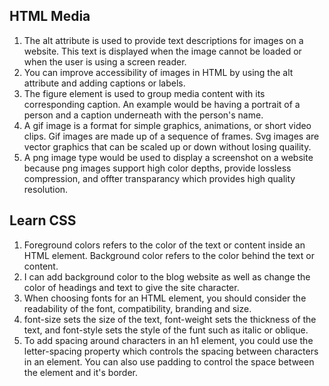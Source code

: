 ## HTML Media

1. The alt attribute is used to provide text descriptions for images on a website. This text is displayed when the image cannot be loaded or when the user is using a screen reader.
2. You can improve accessibility of images in HTML by using the alt attribute and adding captions or labels.
3. The figure element is used to group media content with its corresponding caption. An example would be having a portrait of a person and a caption underneath with the person's name.
4. A gif image is a format for simple graphics, animations, or short video clips. Gif images are made up of a sequence of frames. Svg images are vector graphics that can be scaled up or down without losing quaility.
5. A png image type would be used to display a screenshot on a website because png images support high color depths, provide lossless compression, and offter transparancy which provides high quality resolution.

## Learn CSS

1. Foreground colors refers to the color of the text or content inside an HTML element. Background color refers to the color behind the text or content.
2. I can add background color to the blog website as well as change the color of headings and text to give the site character.
3. When choosing fonts for an HTML element, you should consider the readability of the font, compatibility, branding and size.
4. font-size sets the size of the text, font-weight sets the thickness of the text, and font-style sets the style of the funt such as italic or oblique.
5. To add spacing around characters in an h1 element, you could use the letter-spacing property which controls the spacing between characters in an element. You can also use padding to control the space between the element and it's border.
